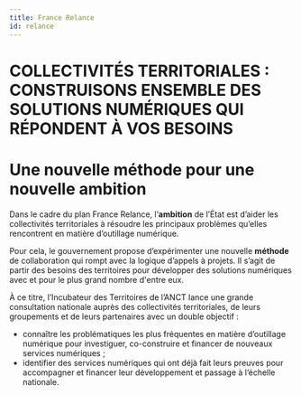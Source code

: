 ```yaml
---
title: France Relance
id: relance
---
```

# COLLECTIVITÉS TERRITORIALES : CONSTRUISONS ENSEMBLE DES SOLUTIONS NUMÉRIQUES QUI RÉPONDENT À VOS BESOINS

# Une nouvelle méthode pour une nouvelle ambition

Dans le cadre du plan France Relance, l’**ambition** de l’État est d’aider les collectivités territoriales à résoudre les principaux problèmes qu’elles rencontrent en matière d’outillage numérique.

Pour cela, le gouvernement propose d’expérimenter une nouvelle **méthode** de collaboration qui rompt avec la logique d’appels à projets. Il s’agit de partir des besoins des territoires pour développer des solutions numériques avec et pour le plus grand nombre d'entre eux.

À ce titre, l’Incubateur des Territoires de l’ANCT lance une grande consultation nationale auprès des collectivités territoriales, de leurs groupements et de leurs partenaires avec un double objectif :

- connaître les problématiques les plus fréquentes en matière d’outillage numérique pour investiguer, co-construire et financer de nouveaux services numériques ;
- identifier des services numériques qui ont déjà fait leurs preuves pour accompagner et financer leur développement et passage à l’échelle nationale. 

